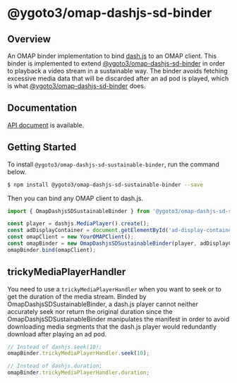 # @ygoto3/omap-dashjs-sd-binder

## Overview

An OMAP binder implementation to bind [dash.js](https://github.com/Dash-Industry-Forum/dash.js) to an OMAP client.  This binder is implemented to extend [@ygoto3/omap-dashjs-sd-binder](https://github.com/ygoto3/omap/tree/main/packages/dashjs-sd-binder) in order to playback a video stream in a sustainable way.  The binder avoids fetching excessive media data that will be discarded after an ad pod is played, which is what  [@ygoto3/omap-dashjs-sd-binder](https://github.com/ygoto3/omap/tree/main/packages/dashjs-sd-binder) does.

## Documentation

[API document](https://ygoto3.github.io/omap/modules/dashjs_sd_sustainable_binder_src.html) is available.

## Getting Started

To install `@ygoto3/omap-dashjs-sd-sustainable-binder`, run the command below.

```sh
$ npm install @ygoto3/omap-dashjs-sd-sustainable-binder --save
```

Then you can bind any OMAP client to dash.js.

```ts
import { OmapDashjsSDSustainableBinder } from '@ygoto3/omap-dashjs-sd-sustainable-binder';

const player = dashjs.MediaPlayer().create();
const adDisplayContainer = document.getElementById('ad-display-container') as HTMLDivElement;
const omapClient = new YourOMAPClient();
const omapBinder = new OmapDashjsSDSustainableBinder(player, adDisplayContainer);
omapBinder.bind(omapClient);
```

## trickyMediaPlayerHandler

You need to use a `trickyMediaPlayerHandler` when you want to seek or to get the duration of the media stream.  Binded by OmapDashjsSDSustainableBinder, a dash.js player cannot neither accurately seek nor return the original duration since the OmapDashjsSDSustainableBinder manipulates the manifest in order to avoid downloading media segments that the dash.js player would redundantly download after playing an ad pod.

```ts
// Instead of dashjs.seek(10);
omapBinder.trickyMediaPlayerHandler.seek(10);

// Instead of dashjs.duration;
omapBinder.trickyMediaPlayerHandler.duration;
```
